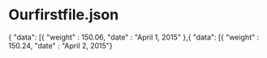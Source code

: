 # Ourfirstfile.json
{
"data": [{
  "weight" : 150.06,
  "date" : "April 1, 2015"
},{
  "data": [{
  "weight" : 150.24,
  "date" : "April 2, 2015"}
